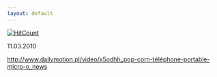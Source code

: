 ```yaml
---
layout: default
---
```


[![HitCount](http://hits.dwyl.io/czystakraina/{{post.url}}.svg)](http://hits.dwyl.io/czystakraina/{{post.url}})

<!--28-->
11.03.2010</p><p>http://www.dailymotion.pl/video/x5odhh_pop-corn-téléphone-portable-micro-o_news</p>